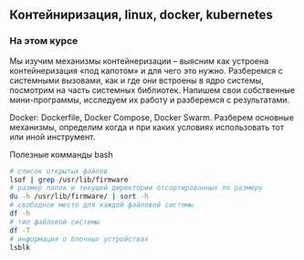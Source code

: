 ## Контейниризация, linux, docker, kubernetes
### На этом курсе
Мы изучим механизмы контейнеризации – выясним как устроена контейнеризация «под капотом» и для чего это нужно. Разберемся с системными вызовами, как и где они встроены в ядро системы, посмотрим на часть системных библиотек. Напишем свои собственные мини-программы, исследуем их работу и разберемся с результатами.

Docker: Dockerfile, Docker Compose, Docker Swarm. Разберем основные механизмы, определим когда и при каких условиях использовать тот или иной инструмент.

Полезные комманды bash
```bash
# список открытых файлов
lsof | grep /usr/lib/firmware
# размер папок и текущей директории отсортированных по размеру
du -h /usr/lib/firmware/ | sort -h
# свободное место для каждой файловой системы
df -h
# тип файловой системы
df -T
# информация о блочных устройствах
lsblk
```